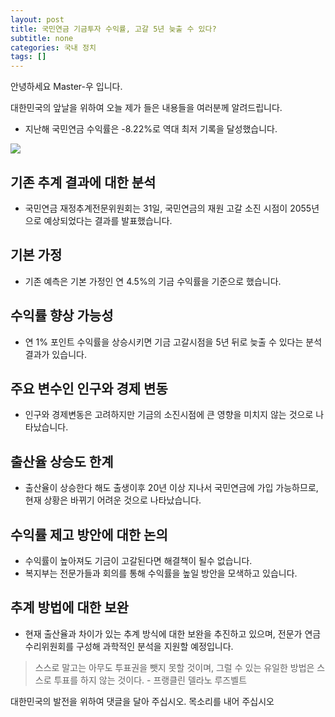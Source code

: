 ```yaml
---
layout: post
title: 국민연금 기금투자 수익률, 고갈 5년 늦출 수 있다?
subtitle: none
categories: 국내 정치
tags: []
---
```


안녕하세요 Master-우 입니다.

대한민국의 앞날을 위하여 오늘 제가 들은 내용들을 여러분께 알려드립니다.



- 지난해 국민연금 수익률은 -8.22%로 역대 최저 기록을 달성했습니다.



![](https://source.unsplash.com/800x450/?luxury)

##  기존 추계 결과에 대한 분석

- 국민연금 재정추계전문위원회는 31일, 국민연금의 재원 고갈 소진 시점이 2055년으로 예상되었다는 결과를 발표했습니다.

## 기본 가정

- 기존 예측은 기본 가정인 연 4.5%의 기금 수익률을 기준으로 했습니다.

## 수익률 향상 가능성

- 연 1% 포인트 수익률을 상승시키면 기금 고갈시점을 5년 뒤로 늦출 수 있다는 분석 결과가 있습니다.

## 주요 변수인 인구와 경제 변동

- 인구와 경제변동은 고려하지만 기금의 소진시점에 큰 영향을 미치지 않는 것으로 나타났습니다.

## 출산율 상승도 한계

- 출산율이 상승한다 해도 출생이후 20년 이상 지나서 국민연금에 가입 가능하므로, 현재 상황은 바뀌기 어려운 것으로 나타났습니다.

## 수익률 제고 방안에 대한 논의

- 수익률이 높아져도 기금이 고갈된다면 해결책이 될수 없습니다.
- 복지부는 전문가들과 회의를 통해 수익률을 높일 방안을 모색하고 있습니다.

## 추계 방법에 대한 보완

- 현재 출산율과 차이가 있는 추계 방식에 대한 보완을 추진하고 있으며, 전문가 연금수리위원회를 구성해 과학적인 분석을 지원할 예정입니다.


> 스스로 말고는 아무도 투표권을 뺏지 못할 것이며, 그럴 수 있는 유일한 방법은 스스로 투표를 하지 않는 것이다. - 프랭클린 델라노 루즈벨트

대한민국의 발전을 위하여 댓글을 달아 주십시오. 목소리를 내어 주십시오
